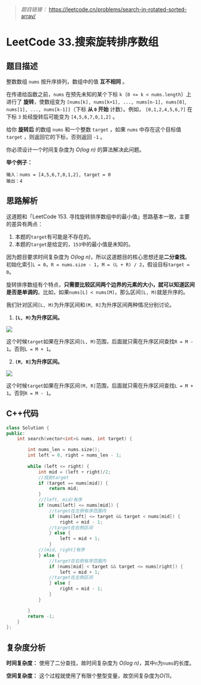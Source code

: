 
> *题目链接：* https://leetcode.cn/problems/search-in-rotated-sorted-array/

# LeetCode 33.搜索旋转排序数组

## 题目描述

整数数组 `nums` 按升序排列，数组中的值 **互不相同** 。

在传递给函数之前，`nums` 在预先未知的某个下标 `k`（`0 <= k < nums.length`）上进行了 **旋转**，使数组变为 `[nums[k], nums[k+1], ..., nums[n-1], nums[0]`, `nums[1], ..., nums[k-1]]`（下标 **从 `0` 开始** 计数）。例如， `[0,1,2,4,5,6,7]` 在下标 `3` 处经旋转后可能变为 `[4,5,6,7,0,1,2]` 。

给你 **旋转后** 的数组 `nums` 和一个整数 `target` ，如果 `nums` 中存在这个目标值 `target` ，则返回它的下标，否则返回 `-1` 。

你必须设计一个时间复杂度为 *O(log n)* 的算法解决此问题。

**举个例子：**

```
输入：nums = [4,5,6,7,0,1,2], target = 0
输出：4
```

## 思路解析

这道题和「LeetCode 153. 寻找旋转排序数组中的最小值」思路基本一致，主要的差异有两点：

1. 本题的`target`有可能是不存在的。
2. 本题的`target`是给定的，`153`中的最小值是未知的。

因为题目要求时间复杂度为 *O(log n)*，所以这道题目的核心思想还是**二分查找**。初始化索引`L = 0`，`R = nums.size - 1`，`M = (L + R) / 2`，假设目标`target = 0`。

旋转排序数组有个特点，**只需要比较区间两个边界的元素的大小，就可以知道区间是否是单调的**。比如，如果`nums[L] < nums[M]`，那么区间`[L, M)`就是升序的。

我们针对区间`[L, M)`为升序区间和`(M, R]`为升序区间两种情况分别讨论。

1. **`[L, M)`为升序区间。**

![](https://gitee.com/ldtech007/picture/raw/master/pic/lc-0033-01.png)

这个时候`target`如果在升序区间`[L, M)`范围，后面就只需在升序区间查找`R = M - 1`。否则`L = M + 1`。

2. **`(M, R]`为升序区间。**

![](https://gitee.com/ldtech007/picture/raw/master/pic/lc-0033-02.png)

这个时候`target`如果在升序区间`(M, R]`范围，后面就只需在升序区间查找`L = M + 1`。否则`R = M - 1`。

## C++代码

```cpp
class Solution {
public:
    int search(vector<int>& nums, int target) {

        int nums_len = nums.size();
        int left = 0, right = nums_len - 1;
       
        while (left <= right) {
            int mid = (left + right)/2;
            //找到target
            if (target == nums[mid]) {
                return mid;
            } 
            //[left, mid)有序
            if (nums[left] <= nums[mid]) {
                //target在左侧有序范围内
                if (nums[left] <= target && target < nums[mid]) {
                    right = mid - 1;
                //target在右侧区间
                } else {
                    left = mid + 1;
                }
            //(mid, right]有序
            } else {
                //target在右侧有序范围内
                if (nums[mid] < target && target <= nums[right]) {
                    left = mid + 1;
                //target在左侧区间
                } else {
                    right = mid - 1;
                }
            }

        }
        return -1;
    }
};
```
## 复杂度分析

**时间复杂度：** 使用了二分查找，故时间复杂度为 *O(log n)*，其中`n`为`nums`的长度。

**空间复杂度：** 这个过程就使用了有限个整型变量，故空间复杂度为*O(1)*。
